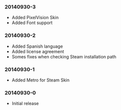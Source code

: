 ### 20140930-3
* Added PixelVision Skin
* Added Font support

### 20140930-2
* Added Spanish language
* Added license agreement
* Somes fixes when checking Steam installation path

### 20140930-1
* Added Metro for Steam Skin

### 20140930-0
* Initial release
